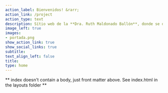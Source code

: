 ```yaml
---
action_label: Bienvenidos! &rarr;
action_link: /project
action_type: text
description: Sítio web de la **Dra. Ruth Maldonado Ballón**, donde se disponibilizan dos libros virtuales de su autoría
image_left: true
images:
- portada.png
show_action_link: true
show_social_links: true
subtitle: 
text_align_left: false
title: 
type: home
---
```


** index doesn't contain a body, just front matter above.
See index.html in the layouts folder **
